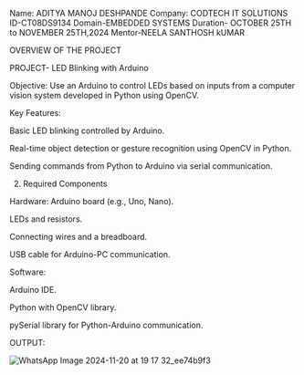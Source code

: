 Name: ADITYA MANOJ DESHPANDE
Company: CODTECH IT SOLUTIONS
ID-CT08DS9134
Domain-EMBEDDED SYSTEMS
Duration- OCTOBER 25TH to NOVEMBER 25TH,2024
Mentor-NEELA SANTHOSH kUMAR



OVERVIEW OF THE PROJECT

PROJECT-  LED Blinking with Arduino


Objective:
Use an Arduino to control LEDs based on inputs from a computer vision system developed in Python using OpenCV.

Key Features:

Basic LED blinking controlled by Arduino.

Real-time object detection or gesture recognition using OpenCV in Python.

Sending commands from Python to Arduino via serial communication.



2. Required Components

Hardware: Arduino board (e.g., Uno, Nano).   

LEDs and resistors.

Connecting wires and a breadboard.

USB cable for Arduino-PC communication.


Software:

Arduino IDE.

Python with OpenCV library.

pySerial library for Python-Arduino communication.



OUTPUT:

![WhatsApp Image 2024-11-20 at 19 17 32_ee74b9f3](https://github.com/user-attachments/assets/2387fe95-8b41-4ad0-a35f-b14d9aef90d4)


